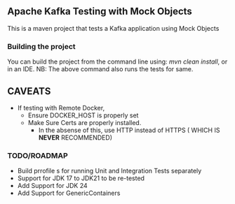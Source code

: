 ## Apache Kafka Testing with  Mock Objects

This is a maven project that tests a Kafka application using Mock Objects 

### Building the project
You can build the project from the command line using: *mvn clean install*, or in an IDE.
NB: The above command also runs the tests for same. 

## CAVEATS
* If testing with Remote Docker,  
	* Ensure DOCKER_HOST is properly  set 
	* Make Sure Certs are properly installed. 
		* In the absense  of this, use HTTP  instead of  HTTPS ( WHICH IS  **NEVER** RECOMMENDED) 

### TODO/ROADMAP 
* Build prrofile s for running Unit and Integration Tests separately 
* Support for JDK 17 to JDK21 to be re-tested 
 * Add Support for JDK 24 
 * Add Support for GenericContainers 